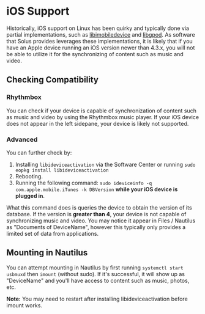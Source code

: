 # iOS Support

Historically, iOS support on Linux has been quirky and typically done via partial implementations, such as [libimobiledevice](http://www.libimobiledevice.org/) and [libgpod](http://www.gtkpod.org/libgpod/). As software that Solus provides 
leverages these implementations, it is likely that if you have an Apple device running an iOS version newer than 4.3.x, you will not be able to utilize it for the synchronizing of content such as music and video.

## Checking Compatibility 

### Rhythmbox 

You can check if your device is capable of synchronization of content such as music and video by using the Rhythmbox music player. If your iOS device does not appear in the left sidepane, your device is likely not supported.

### Advanced 

You can further check by:

1. Installing `libideviceactivation` via the Software Center or running `sudo eopkg install libideviceactivation`
2. Rebooting.
3. Running the following command: `sudo ideviceinfo -q com.apple.mobile.iTunes -k DBVersion` **while your iOS device is plugged in**.

What this command does is queries the device to obtain the version of its database. If the version is **greater than 4**, your device is not capable of synchronizing music and video. You may notice it appear in Files / Nautilus as 
"Documents of DeviceName", however this typically only provides a limited set of data from applications.

## Mounting in Nautilus 

You can attempt mounting in Nautilus by first running `systemctl start usbmuxd` then `imount` (without sudo). If it's successful, it will show up as "DeviceName" and you'll have access to content such as music, photos, etc.

**Note:** You may need to restart after installing libideviceactivation before imount works.
